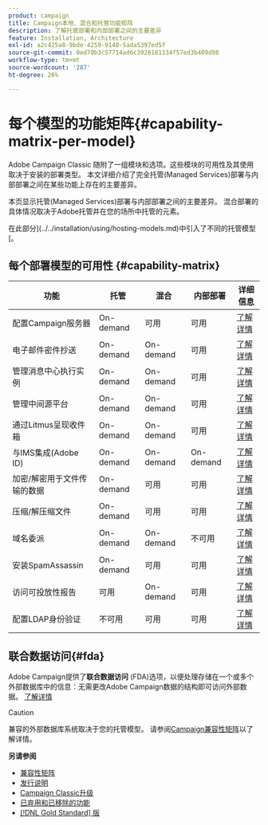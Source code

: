 ```yaml
---
product: campaign
title: Campaign本地、混合和托管功能矩阵
description: 了解托管部署和内部部署之间的主要差异
feature: Installation, Architecture
exl-id: a2c425a8-9bde-4259-9140-5ada5397ed5f
source-git-commit: 0ed70b3c57714ad6c3926181334f57ed3b409d98
workflow-type: tm+mt
source-wordcount: '287'
ht-degree: 26%

---
```


# 每个模型的功能矩阵{#capability-matrix-per-model}



Adobe Campaign Classic 随附了一组模块和选项。这些模块的可用性及其使用取决于安装的部署类型。 本文详细介绍了完全托管(Managed Services)部署与内部部署之间在某些功能上存在的主要差异。

本页显示托管(Managed Services)部署与内部部署之间的主要差异。 混合部署的具体情况取决于Adobe托管并在您的场所中托管的元素。

在此部分](../../installation/using/hosting-models.md)中引入了不同的托管模型[。

## 每个部署模型的可用性 {#capability-matrix}

| 功能 | 托管 | 混合 | 内部部署 | 详细信息 |
|-----------------------------------------------|------------------|-----------|---------------|-----------------------------------------------------------------------------------------------------------------------------------------------------------------------------------------------------------------------|
| 配置Campaign服务器 | On-demand | 可用 | 可用 | [了解详情](../../installation/using/the-server-configuration-file.md) |
| 电子邮件密件抄送 | On-demand | On-demand | 可用 | [了解详情](../../installation/using/email-archiving.md) |
| 管理消息中心执行实例 | On-demand | On-demand | 可用 | [了解详情](../../message-center/using/about-transactional-messaging.md) |
| 管理中间源平台 | On-demand | On-demand | 可用 | [了解详情](../../installation/using/mid-sourcing-server.md) |
| 通过Litmus呈现收件箱 | On-demand | On-demand | 可用 | [了解详情](../../delivery/using/inbox-rendering.md) |
| 与IMS集成(Adobe ID) | On-demand | On-demand | On-demand | [了解详情](../../integrations/using/about-adobe-id.md) |
| 加密/解密用于文件传输的数据 | On-demand | 可用 | 可用 | [了解详情](../../platform/using/unzip-decrypt.md) |
| 压缩/解压缩文件 | On-demand | 可用 | 可用 | [了解详情](../../platform/using/unzip-decrypt.md) |
| 域名委派 | On-demand | On-demand | 不可用 | [了解详情](https://experienceleague.adobe.com/docs/control-panel/using/subdomains-and-certificates/setting-up-new-subdomain.html?lang=zh-Hans) |
| 安装SpamAssassin | On-demand | 可用 | 可用 | [了解详情](../../delivery/using/spamassassin.md) |
| 访问可投放性报告 | 可用 | On-demand | 可用 | [了解详情](../../delivery/using/monitoring-deliverability.md) |
| 配置LDAP身份验证 | 不可用 | 可用 | 可用 | [了解详情](../../installation/using/connecting-through-ldap.md) |


## 联合数据访问{#fda}

Adobe Campaign提供了&#x200B;**联合数据访问** (FDA)选项，以便处理存储在一个或多个外部数据库中的信息：无需更改Adobe Campaign数据的结构即可访问外部数据。 [了解详情](../../installation/using/about-fda.md)

>[!CAUTION]
>
>兼容的外部数据库系统取决于您的托管模型。 请参阅[Campaign兼容性矩阵](../../rn/using/compatibility-matrix.md)以了解详情。
>

**另请参阅**

* [兼容性矩阵](../../rn/using/compatibility-matrix.md)
* [发行说明](../../rn/using/latest-release.md)
* [Campaign Classic升级](../../rn/using/rn-overview.md)
* [已弃用和已移除的功能](../../rn/using/deprecated-features.md)
* [[!DNL Gold Standard] 版](../../rn/using/gold-standard.md)
